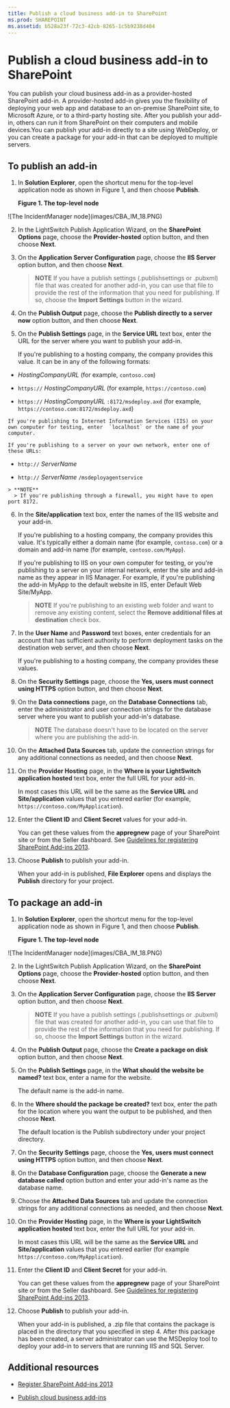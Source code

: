 ```yaml
---
title: Publish a cloud business add-in to SharePoint
ms.prod: SHAREPOINT
ms.assetid: b528a23f-72c3-42cb-8265-1c5b9238d404
---
```



# Publish a cloud business add-in to SharePoint
You can publish your cloud business add-in as a provider-hosted SharePoint add-in. A provider-hosted add-in gives you the flexibility of deploying your web app and database to an on-premise SharePoint site, to Microsoft Azure, or to a third-party hosting site. After you publish your add-in, others can run it from SharePoint on their computers and mobile devices.You can publish your add-in directly to a site using WebDeploy, or you can create a package for your add-in that can be deployed to multiple servers.
 





## To publish an add-in
<a name="publish"> </a>


1. In **Solution Explorer**, open the shortcut menu for the top-level application node as shown in Figure 1, and then choose **Publish**.

   **Figure 1. The top-level node**



!\[The IncidentManager node](images/CBA_IM_18.PNG)





2. In the LightSwitch Publish Application Wizard, on the **SharePoint Options** page, choose the **Provider-hosted** option button, and then choose **Next**.


3. On the **Application Server Configuration** page, choose the **IIS Server** option button, and then choose **Next**.

    > **NOTE**
      > If you have a publish settings (.publishsettings or .pubxml) file that was created for another add-in, you can use that file to provide the rest of the information that you need for publishing. If so, choose the **Import Settings** button in the wizard.
4. On the **Publish Output** page, choose the **Publish directly to a server now** option button, and then choose **Next**.


5. On the **Publish Settings** page, in the **Service URL** text box, enter the URL for the server where you want to publish your add-in.

    If you're publishing to a hosting company, the company provides this value. It can be in any of the following formats:

  -  _HostingCompanyURL_ (for example, `contoso.com`)


  -  `https://` _HostingCompanyURL_ (for example, `https://contoso.com`)


  -  `https://` _HostingCompanyURL_ `:8172/msdeploy.axd` (for example, `https://contoso.com:8172/msdeploy.axd`)



    If you're publishing to Internet Information Services (IIS) on your own computer for testing, enter  `localhost` or the name of your computer.

    If you're publishing to a server on your own network, enter one of these URLs:

  -  `http://` _ServerName_


  -  `http://` _ServerName_ `/msdeployagentservice`



    > **NOTE**
      > If you're publishing through a firewall, you might have to open port 8172. 
6. In the **Site/application** text box, enter the names of the IIS website and your add-in.

    If you're publishing to a hosting company, the company provides this value. It's typically either a domain name (for example,  `contoso.com`) or a domain and add-in name (for example,  `contoso.com/MyApp`).

    If you're publishing to IIS on your own computer for testing, or you're publishing to a server on your internal network, enter the site and add-in name as they appear in IIS Manager. For example, if you're publishing the add-in MyApp to the default website in IIS, enter Default Web Site/MyApp.

    > **NOTE**
      > If you're publishing to an existing web folder and want to remove any existing content, select the **Remove additional files at destination** check box.
7. In the **User Name** and **Password** text boxes, enter credentials for an account that has sufficient authority to perform deployment tasks on the destination web server, and then choose **Next**.

    If you're publishing to a hosting company, the company provides these values.


8. On the **Security Settings** page, choose the **Yes, users must connect using HTTPS** option button, and then choose **Next**.


9. On the **Data connections** page, on the **Database Connections** tab, enter the administrator and user connection strings for the database server where you want to publish your add-in's database.

    > **NOTE**
      > The database doesn't have to be located on the server where you are publishing the add-in. 
10. On the **Attached Data Sources** tab, update the connection strings for any additional connections as needed, and then choose **Next**.


11. On the **Provider Hosting** page, in the **Where is your LightSwitch application hosted** text box, enter the full URL for your add-in.

    In most cases this URL will be the same as the **Service URL** and **Site/application** values that you entered earlier (for example, `https://contoso.com/MyApplication`).


12. Enter the **Client ID** and **Client Secret** values for your add-in.

    You can get these values from the **appregnew** page of your SharePoint site or from the Seller dashboard. See [Guidelines for registering SharePoint Add-ins 2013](http://msdn.microsoft.com/en-us/library/office/jj687469%28v=office.15%29.aspx).


13. Choose **Publish** to publish your add-in.

    When your add-in is published, **File Explorer** opens and displays the **Publish** directory for your project.



## To package an add-in
<a name="package"> </a>


1. In **Solution Explorer**, open the shortcut menu for the top-level application node as shown in Figure 1, and then choose **Publish**.

   **Figure 1. The top-level node**



!\[The IncidentManager node](images/CBA_IM_18.PNG)





2. In the LightSwitch Publish Application Wizard, on the **SharePoint Options** page, choose the **Provider-hosted** option button, and then choose **Next**.


3. On the **Application Server Configuration** page, choose the **IIS Server** option button, and then choose **Next**.

    > **NOTE**
      > If you have a publish settings (.publishsettings or .pubxml) file that was created for another add-in, you can use that file to provide the rest of the information that you need for publishing. If so, choose the **Import Settings** button in the wizard.
4. On the **Publish Output** page, choose the **Create a package on disk** option button, and then choose **Next**.


5. On the **Publish Settings** page, in the **What should the website be named?** text box, enter a name for the website.

    The default name is the add-in name.


6. In the **Where should the package be created?** text box, enter the path for the location where you want the output to be published, and then choose **Next**.

    The default location is the Publish subdirectory under your project directory.


7. On the **Security Settings** page, choose the **Yes, users must connect using HTTPS** option button, and then choose **Next**.


8. On the **Database Configuration** page, choose the **Generate a new database called** option button and enter your add-in's name as the database name.


9. Choose the **Attached Data Sources** tab and update the connection strings for any additional connections as needed, and then choose **Next**.


10. On the **Provider Hosting** page, in the **Where is your LightSwitch application hosted** text box, enter the full URL for your add-in.

    In most cases this URL will be the same as the **Service URL** and **Site/application** values that you entered earlier (for example `https://contoso.com/MyApplication`).


11. Enter the **Client ID** and **Client Secret** for your add-in.

    You can get these values from the **appregnew** page of your SharePoint site or from the Seller dashboard. See [Guidelines for registering SharePoint Add-ins 2013](http://msdn.microsoft.com/en-us/library/office/jj687469%28v=office.15%29.aspx).


12. Choose **Publish** to publish your add-in.

    When your add-in is published, a .zip file that contains the package is placed in the directory that you specified in step 4. After this package has been created, a server administrator can use the MSDeploy tool to deploy your add-in to servers that are running IIS and SQL Server.



## Additional resources
<a name="bk_addresources"> </a>


-  [Register SharePoint Add-ins 2013](register-sharepoint-add-ins-2013.md)


-  [Publish cloud business add-ins](publish-cloud-business-add-ins.md)



